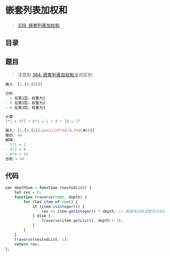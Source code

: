 
# 嵌套列表加权和



> [339. 嵌套列表加权和](https://leetcode.cn/problems/nested-list-weight-sum/)


## 目录
<!-- toc -->
 ## 题目 

>  注意和 [364. 嵌套列表加权和 II](/post/VWhHdJYq.html) 的区别


```javascript
输入: [1,[4,[6]]]

分析:
- 1 在第1层，权重为1
- 4 在第2层，权重为2
- 6 在第3层，权重为3

计算:
1*1 + 4*2 + 6*3 = 1 + 8 + 18 = 27

输入: [1,[4,[6](/post/1SFYG6lA.html#6)]] 
输出: 44 
解释: 
- 1*1 = 1
- 4*2 = 8 
- 6*4 = 24 
总和 = 44
```

## 代码

```javascript
var depthSum = function (nestedList) {
    let res = 0;
    function traverse(root, depth) {
        for (let item of root) {
            if (item.isInteger()) {
                res += item.getInteger() * depth; // 直接用当前深度作为权重
            } else {
                traverse(item.getList(), depth + 1);
            }
        }
    }
    traverse(nestedList, 1);
    return res;
};
```



